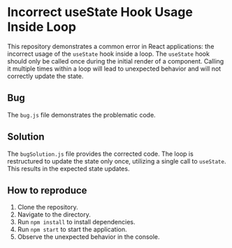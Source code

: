 # Incorrect useState Hook Usage Inside Loop

This repository demonstrates a common error in React applications: the incorrect usage of the `useState` hook inside a loop.  The `useState` hook should only be called once during the initial render of a component. Calling it multiple times within a loop will lead to unexpected behavior and will not correctly update the state.

## Bug
The `bug.js` file demonstrates the problematic code.

## Solution
The `bugSolution.js` file provides the corrected code.  The loop is restructured to update the state only once, utilizing a single call to `useState`.  This results in the expected state updates.

## How to reproduce
1. Clone the repository.
2. Navigate to the directory.
3. Run `npm install` to install dependencies.
4. Run `npm start` to start the application.
5. Observe the unexpected behavior in the console.

